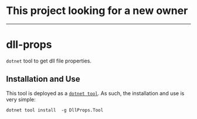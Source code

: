 # This project looking for a new owner
---
# dll-props
`dotnet` tool to get dll file properties.

## Installation and Use

This tool is deployed as a [`dotnet tool`](https://docs.microsoft.com/en-us/dotnet/core/tools/global-tools). As such, the installation and use is very simple:

```
dotnet tool install  -g DllProps.Tool
```
